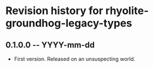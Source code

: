 # Revision history for rhyolite-groundhog-legacy-types

## 0.1.0.0 -- YYYY-mm-dd

* First version. Released on an unsuspecting world.
